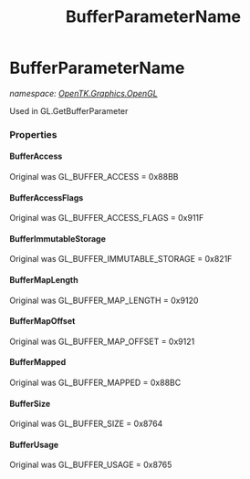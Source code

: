 ﻿---
title: BufferParameterName
---

# BufferParameterName
_namespace: [OpenTK.Graphics.OpenGL](N-OpenTK.Graphics.OpenGL.html)_

Used in GL.GetBufferParameter



### Properties

#### BufferAccess
Original was GL_BUFFER_ACCESS = 0x88BB
#### BufferAccessFlags
Original was GL_BUFFER_ACCESS_FLAGS = 0x911F
#### BufferImmutableStorage
Original was GL_BUFFER_IMMUTABLE_STORAGE = 0x821F
#### BufferMapLength
Original was GL_BUFFER_MAP_LENGTH = 0x9120
#### BufferMapOffset
Original was GL_BUFFER_MAP_OFFSET = 0x9121
#### BufferMapped
Original was GL_BUFFER_MAPPED = 0x88BC
#### BufferSize
Original was GL_BUFFER_SIZE = 0x8764
#### BufferUsage
Original was GL_BUFFER_USAGE = 0x8765

